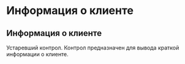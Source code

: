 ﻿---
description: 2.4.7
---
# Информация о клиенте
## Информация о клиенте
Устаревший контрол.
Контрол предназначен для вывода краткой информации о клиенте.
